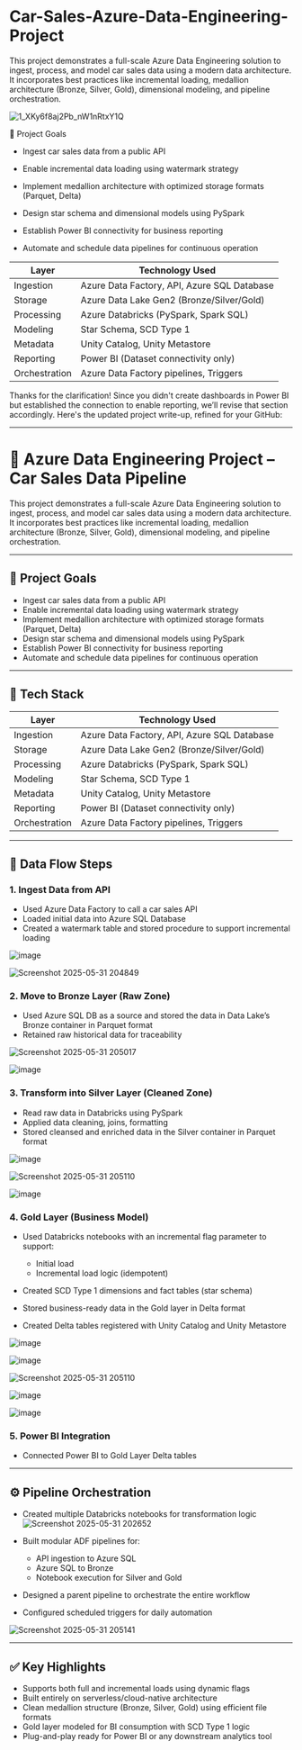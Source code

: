 # Car-Sales-Azure-Data-Engineering-Project

This project demonstrates a full-scale Azure Data Engineering solution to ingest, process, and model car sales data using a modern data architecture. It incorporates best practices like incremental loading, medallion architecture (Bronze, Silver, Gold), dimensional modeling, and pipeline orchestration.

![1_XKy6f8aj2Pb_nW1nRtxY1Q](https://github.com/user-attachments/assets/7a25733e-08b4-4acf-a33a-e2c7dc28ffe3)

📌 Project Goals
* Ingest car sales data from a public API

* Enable incremental data loading using watermark strategy

* Implement medallion architecture with optimized storage formats (Parquet, Delta)

* Design star schema and dimensional models using PySpark

* Establish Power BI connectivity for business reporting

* Automate and schedule data pipelines for continuous operation

| Layer         | Technology Used                             |
| ------------- | ------------------------------------------- |
| Ingestion     | Azure Data Factory, API, Azure SQL Database |
| Storage       | Azure Data Lake Gen2 (Bronze/Silver/Gold)   |
| Processing    | Azure Databricks (PySpark, Spark SQL)       |
| Modeling      | Star Schema, SCD Type 1                     |
| Metadata      | Unity Catalog, Unity Metastore              |
| Reporting     | Power BI (Dataset connectivity only)        |
| Orchestration | Azure Data Factory pipelines, Triggers      |

Thanks for the clarification! Since you didn't create dashboards in Power BI but established the connection to enable reporting, we’ll revise that section accordingly. Here's the updated project write-up, refined for your GitHub:

---

# 🚗 Azure Data Engineering Project – Car Sales Data Pipeline

This project demonstrates a full-scale Azure Data Engineering solution to ingest, process, and model car sales data using a modern data architecture. It incorporates best practices like incremental loading, medallion architecture (Bronze, Silver, Gold), dimensional modeling, and pipeline orchestration.



---

## 📌 Project Goals

* Ingest car sales data from a public API
* Enable incremental data loading using watermark strategy
* Implement medallion architecture with optimized storage formats (Parquet, Delta)
* Design star schema and dimensional models using PySpark
* Establish Power BI connectivity for business reporting
* Automate and schedule data pipelines for continuous operation

---


## 🧰 Tech Stack

| Layer         | Technology Used                             |
| ------------- | ------------------------------------------- |
| Ingestion     | Azure Data Factory, API, Azure SQL Database |
| Storage       | Azure Data Lake Gen2 (Bronze/Silver/Gold)   |
| Processing    | Azure Databricks (PySpark, Spark SQL)       |
| Modeling      | Star Schema, SCD Type 1                     |
| Metadata      | Unity Catalog, Unity Metastore              |
| Reporting     | Power BI (Dataset connectivity only)        |
| Orchestration | Azure Data Factory pipelines, Triggers      |

---

## 🔄 Data Flow Steps

### 1. Ingest Data from API

* Used Azure Data Factory to call a car sales API
* Loaded initial data into Azure SQL Database
* Created a watermark table and stored procedure to support incremental loading

![image](https://github.com/user-attachments/assets/d741ae2d-f037-4c6a-8c6f-5b6cec7d2bcd)



![Screenshot 2025-05-31 204849](https://github.com/user-attachments/assets/fa0ad26f-ffce-4287-bb5d-a1b6767ca88e)


### 2. Move to Bronze Layer (Raw Zone)

* Used Azure SQL DB as a source and stored the data in Data Lake’s Bronze container in Parquet format
* Retained raw historical data for traceability


![Screenshot 2025-05-31 205017](https://github.com/user-attachments/assets/ef06f450-0839-4256-a6cc-7b39de82d53f)

![image](https://github.com/user-attachments/assets/d07e341d-2110-4d89-99e0-e788bebd52ef)



### 3. Transform into Silver Layer (Cleaned Zone)

* Read raw data in Databricks using PySpark
* Applied data cleaning, joins, formatting
* Stored cleansed and enriched data in the Silver container in Parquet format

![image](https://github.com/user-attachments/assets/ee0cd41b-c552-4108-98e8-bc0040d9901d)


![Screenshot 2025-05-31 205110](https://github.com/user-attachments/assets/34749db8-1c52-4465-a0c8-5600ef37a8a7)

![image](https://github.com/user-attachments/assets/e2171aa9-8cb6-4db3-8378-c23dc0b13e5d)


### 4. Gold Layer (Business Model)

* Used Databricks notebooks with an incremental flag parameter to support:

  * Initial load
  * Incremental load logic (idempotent)
* Created SCD Type 1 dimensions and fact tables (star schema)
* Stored business-ready data in the Gold layer in Delta format
* Created Delta tables registered with Unity Catalog and Unity Metastore

![image](https://github.com/user-attachments/assets/bb13e1bc-0a86-447b-a179-fd8cad3624af)

![image](https://github.com/user-attachments/assets/54e1fbc7-ac96-44f4-bdb1-70a1c8ce73f6)


![Screenshot 2025-05-31 205110](https://github.com/user-attachments/assets/cca0934b-2801-40ff-96da-f40e987ca8cf)

![image](https://github.com/user-attachments/assets/e6b5dc98-a8ef-48ec-9385-89f3920d69b3)

![image](https://github.com/user-attachments/assets/82718d6f-e3b4-4e90-ad75-0186426a7fe4)






### 5. Power BI Integration

* Connected Power BI to Gold Layer Delta tables

---

## ⚙️ Pipeline Orchestration

* Created multiple Databricks notebooks for transformation logic
![Screenshot 2025-05-31 202652](https://github.com/user-attachments/assets/c4d876b9-1762-4650-8766-38540b5b7afa)

* Built modular ADF pipelines for:

  * API ingestion to Azure SQL
  * Azure SQL to Bronze
  * Notebook execution for Silver and Gold
* Designed a parent pipeline to orchestrate the entire workflow
* Configured scheduled triggers for daily automation


![Screenshot 2025-05-31 205141](https://github.com/user-attachments/assets/45ebe294-6f3d-4ef5-ba7c-9a8dfc9783a2)

---

## ✅ Key Highlights

* Supports both full and incremental loads using dynamic flags
* Built entirely on serverless/cloud-native architecture
* Clean medallion structure (Bronze, Silver, Gold) using efficient file formats
* Gold layer modeled for BI consumption with SCD Type 1 logic
* Plug-and-play ready for Power BI or any downstream analytics tool




